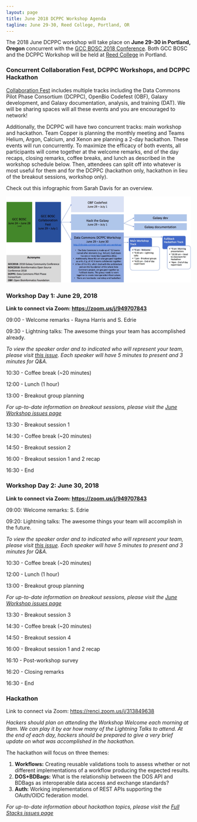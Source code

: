 ```yaml
---
layout: page
title: June 2018 DCPPC Workshop Agenda
tagline: June 29-30, Reed College, Portland, OR
---
```


The 2018 June DCPPC workshop will take place 
on **June 29-30 in Portland, Oregon** 
concurrent with the [GCC BOSC 2018 Conference](https://gccbosc2018.sched.com/). 
Both GCC BOSC and the DCPPC Workshop will be held at 
[Reed College](http://www.reed.edu/)
in Portland.

### Concurrent Collaboration Fest, DCPPC Workshops, and DCPPC Hackathon

[Collaboration Fest](https://galaxyproject.org/events/gccbosc2018/collaboration/) includes multiple tracks including the Data Commons Pilot Phase Consortium (DCPPC), OpenBio Codefest (OBF), Galaxy development, and Galaxy documentation, analysis, and training (DAT). We will be sharing spaces will all these events and you are encouraged to network!

Additionally, the DCPPC will have two concurrent tracks: main workshop and hackathon. Team Copper is planning the monthly meeting and Teams Helium, Argon, Calcium, and Xenon are planning a 2-day hackathon. These events will run concurrently. To maximize the efficacy of both events, all participants will come together at the welcome remarks, end of the day recaps, closing remarks, coffee breaks, and lunch as described in the workshop schedule below. Then, attendees can split off into whatever is most useful for them and for the DCPPC (hackathon only, hackathon in lieu of the breakout sessions, workshop only). 

Check out this infographic from Sarah Davis for an overview. 

![](./CoFest-image.png)

### Workshop Day 1: June 29, 2018

**Link to connect via Zoom: https://zoom.us/j/949707843**

09:00 - Welcome remarks - Rayna Harris and S. Edrie 
 
09:30 - Lightning talks: The awesome things your team has accomplished already.

_To view the speaker order and to indicated who will represent your team, please visit [this issue](https://github.com/dcppc/2018-june-workshop/issues/4). Each speaker will have 5 minutes to present and 3 minutes for Q&A._
  
10:30 - Coffee break (~20 minutes)
 
12:00 -  Lunch (1 hour)         

13:00 -  Breakout group planning

_For up-to-date information on breakout sessions, please visit the [June Workshop issues page](https://github.com/dcppc/2018-june-workshop/issues)_

13:30 -  Breakout session 1

14:30 - Coffee break (~20 minutes)

14:50 -  Breakout session 2

16:00 - Breakout session 1 and 2 recap 

16:30 - End


### Workshop Day 2: June 30, 2018

**Link to connect via Zoom: https://zoom.us/j/949707843**

 09:00: Welcome remarks:  S. Edrie 
 
 09:20: Lightning talks: The awesome things your team will accomplish in the future.

_To view the speaker order and to indicated who will represent your team, please visit [this issue](https://github.com/dcppc/2018-june-workshop/issues/5). Each speaker will have 5 minutes to present and 3 minutes for Q&A._


10:30 - Coffee break (~20 minutes)
 
12:00 -  Lunch (1 hour)         

13:00 -  Breakout group planning

_For up-to-date information on breakout sessions, please visit the [June Workshop issues page](https://github.com/dcppc/2018-june-workshop/issues)_

13:30 -  Breakout session 3

14:30 - Coffee break (~20 minutes)

14:50 -  Breakout session 4

16:00 - Breakout session 1 and 2 recap 

16:10 - Post-workshop survey
 
16:20 - Closing remarks

16:30 - End
 

### Hackathon 

Link to connect  via Zoom: https://renci.zoom.us/j/313849638

_Hackers should plan on attending the Workshop Welcome each morning at 9am. We can play it by ear how many of the Lightning Talks to attend. At the end of each day, hackers should be prepared to give a very brief update on what was accomplished in the hackathon._

The hackathon will focus on three themes:

1. **Workflows:** Creating reusable validations tools to assess whether or not different implementations of a workflow producing the expected results.
2. **DOS+BDBags:** What is the relationship between the DOS API and BDBags as interoperable data access and exchange standards?
3. **Auth:** Working implementations of REST APIs supporting the OAuth/OIDC federation model.
 
_For up-to-date information about hackathon topics, please visit the [Full Stacks issues page](https://github.com/dcppc/full-stacks/issues)_ 

